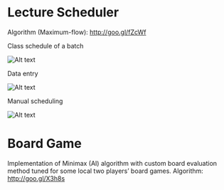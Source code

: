 # Lecture Scheduler

Algorithm (Maximum-flow): http://goo.gl/fZcWf

Class schedule of a batch 

![Alt text](https://github.com/tojewel/side_projects/blob/master/Quick%20Routine%201.2/Executable%20File/Snapshots/Class_schedule_of_a_batch.png)

Data entry

![Alt text](https://github.com/tojewel/side_projects/blob/master/Quick%20Routine%201.2/Executable%20File/Snapshots/Teacher%20info.png)

Manual scheduling

![Alt text](https://github.com/tojewel/side_projects/blob/master/Quick%20Routine%201.2/Executable%20File/Snapshots/Manual%20Schedule.png)


# Board Game 

Implementation of Minimax (AI) algorithm with custom board evaluation method tuned for some local two players’ board games. Algorithm: http://goo.gl/X3h8s
